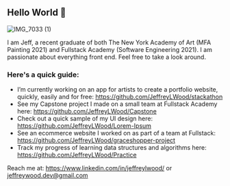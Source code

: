 ## Hello World 👋 

![IMG_7033 (1)](https://user-images.githubusercontent.com/75996017/153963890-95a3e208-a85b-4672-9722-905dedd5482d.jpeg)

I am Jeff, a recent graduate of both The New York Academy of Art (MFA Painting 2021) and Fullstack Academy (Software Engineering 2021). I am passionate about everything front end. Feel free to take a look around.

### Here's a quick guide:

- I’m currently working on an app for artists to create a portfolio website, quickly, easily and for free: https://github.com/JeffreyLWood/stackathon
- See my Capstone project I made on a small team at Fullstack Academy here: https://github.com/JeffreyLWood/Capstone
- Check out a quick sample of my UI design here: https://github.com/JeffreyLWood/Lorem-Ipsum
- See an ecommerce website I worked on as part of a team at Fullstack: https://github.com/JeffreyLWood/graceshopper-project
- Track my progress of learning data structures and algorithms here: https://github.com/JeffreyLWood/Practice

Reach me at: https://www.linkedin.com/in/jeffreylwood/ or jeffreywood.dev@gmail.com
